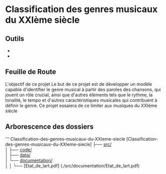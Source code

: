 # Classification des genres musicaux du XXIème siècle

## Outils

-
-

## Feuille de Route

L'objectif de ce projet Le but de ce projet est de développer un modèle capable d'identifier le genre musical à partir des paroles des chansons, qui jouent un rôle crucial, ainsi que d'autres éléments tels que le rythme, la tonalité, le tempo et d'autres caractéristiques musicales qui contribuent à définir le genre.
Ce projet essaiera de ce limiter aux musiques du XXIème siècle

## Arborescence des dossiers

''' Classification-des-genres-musicaux-du-XXIeme-siecle
[Classification-des-genres-musicaux-du-XXIeme-siecle] 
├── [src/](./src/)   
│   ├── [code/](./src/code/)  
│   ├── [data/](./src/data)  
│   └── [documentation/](./src/documentation)  
│   │   └── [Etat_de_lart.pdf] (./src/documentation/Etat_de_lart.pdf)  






